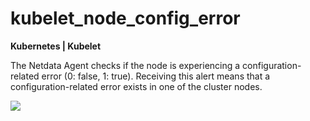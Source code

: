 # kubelet_node_config_error

**Kubernetes | Kubelet**

The Netdata Agent checks if the node is experiencing a configuration-related error (0: false, 1: true). Receiving this
alert means that a configuration-related error exists in one of the cluster nodes.

![](https://drive.google.com/uc?export=view&id=1elXR92OQn3sWVGXUCjpGi-NwcLNYE24g)